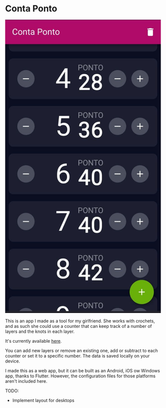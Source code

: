 # Conta Ponto

![Screenshot 1](assets/screenshots/ss01.jpg)

This is an app I made as a tool for my girlfriend. She works with crochets, and as such she could use a counter that can keep track of a number of layers and the knots in each layer. 

It's currently available [here](conta-ponto-crochet.web.app).

You can add new layers or remove an existing one, add or subtract to each counter or set it to a specific number. The data is saved locally on your device.

I made this as a web app, but it can be built as an Android, iOS ow Windows app, thanks to Flutter. However, the configuration files for those platforms aren't included here.

TODO: 

- Implement layout for desktops

